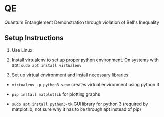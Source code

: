 # QE
Quantum Entanglement Demonstration through violation of Bell's Inequality

## Setup Instructions

1. Use Linux

2. Install virtualenv to set up proper python environment. On systems with apt: `sudo apt install virtualenv`

3. Set up virtual environment and install necessary libraries:

- `virtualenv -p python3 venv` creates virtual environment using python 3

- `pip install matplotlib` for plotting graphs

- `sudo apt install python3-tk` GUI library for python 3 (required by matplotlib; not sure why it has to be through apt instead of pip)
